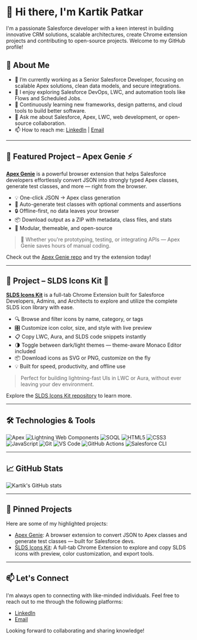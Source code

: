 # 👋 Hi there, I'm Kartik Patkar

I'm a passionate Salesforce developer with a keen interest in building innovative CRM solutions, scalable architectures, create Chrome extension projects and contributing to open-source projects. Welcome to my GitHub profile!

## 🚀 About Me

- 🔭 I’m currently working as a Senior Salesforce Developer, focusing on scalable Apex solutions, clean data models, and secure integrations.
- 🧠 I enjoy exploring Salesforce DevOps, LWC, and automation tools like Flows and Scheduled Jobs.
- 🌱 Continuously learning new frameworks, design patterns, and cloud tools to build better software.
- 💬 Ask me about Salesforce, Apex, LWC, web development, or open-source collaboration.
- 📫 How to reach me: [LinkedIn](https://www.linkedin.com/in/kartik-patkar) | [Email](mailto:kartikkp.assets@gmail.com)

---

## 🧠 Featured Project – Apex Genie ⚡

**[Apex Genie](https://github.com/Kartikpatkar/apexgenie)** is a powerful browser extension that helps Salesforce developers effortlessly convert JSON into strongly typed Apex classes, generate test classes, and more — right from the browser.

- 💡 One-click JSON → Apex class generation  
- 🧪 Auto-generate test classes with optional comments and assertions  
- 🔒 Offline-first, no data leaves your browser  
- 📦 Download output as a ZIP with metadata, class files, and stats  
- 🧩 Modular, themeable, and open-source  

> 🎯 Whether you're prototyping, testing, or integrating APIs — Apex Genie saves hours of manual coding.

Check out the [Apex Genie repo](https://github.com/Kartikpatkar/apexgenie) and try the extension today!

---

## 🧩 Project – SLDS Icons Kit 🎨

**[SLDS Icons Kit](https://github.com/Kartikpatkar/SLDS-icons-kit-salesforce)** is a full-tab Chrome Extension built for Salesforce Developers, Admins, and Architects to explore and utilize the complete SLDS icon library with ease.

- 🔍 Browse and filter icons by name, category, or tags  
- 🎛 Customize icon color, size, and style with live preview  
- 📋 Copy LWC, Aura, and SLDS code snippets instantly  
- 🌗 Toggle between dark/light themes — theme-aware Monaco Editor included  
- 📦 Download icons as SVG or PNG, customize on the fly  
- 💡 Built for speed, productivity, and offline use

> Perfect for building lightning-fast UIs in LWC or Aura, without ever leaving your dev environment.

Explore the [SLDS Icons Kit repository](https://github.com/Kartikpatkar/SLDS-icons-kit-salesforce) to learn more.

---

## 🛠️ Technologies & Tools

![Apex](https://img.shields.io/badge/-Apex-1798c1?style=flat&logo=salesforce&logoColor=white)
![Lightning Web Components](https://img.shields.io/badge/-LWC-00A1E0?style=flat&logo=lightning&logoColor=white)
![SOQL](https://img.shields.io/badge/-SOQL-0070d2?style=flat&logo=salesforce&logoColor=white)
![HTML5](https://img.shields.io/badge/-HTML5-E34F26?style=flat&logo=html5&logoColor=white)
![CSS3](https://img.shields.io/badge/-CSS3-1572B6?style=flat&logo=css3)
![JavaScript](https://img.shields.io/badge/-JavaScript-F7DF1E?style=flat&logo=javascript&logoColor=black)
![Git](https://img.shields.io/badge/-Git-F05032?style=flat&logo=git&logoColor=white)
![VS Code](https://img.shields.io/badge/-VSCode-007ACC?style=flat&logo=visual-studio-code)
![GitHub Actions](https://img.shields.io/badge/-GitHub%20Actions-2088FF?style=flat&logo=github-actions&logoColor=white)
![Salesforce CLI](https://img.shields.io/badge/-SFDX-00A1E0?style=flat&logo=salesforce)

---

## 📈 GitHub Stats

![Kartik's GitHub stats](https://github-readme-stats.vercel.app/api?username=Kartikpatkar&show_icons=true&theme=radical)

---

## 📌 Pinned Projects

Here are some of my highlighted projects:

- [Apex Genie](https://github.com/Kartikpatkar/apexgenie): A browser extension to convert JSON to Apex classes and generate test classes — built for Salesforce devs.
- [SLDS Icons Kit](https://github.com/Kartikpatkar/SLDS-icons-kit-salesforce): A full-tab Chrome Extension to explore and copy SLDS icons with preview, color customization, and export tools.

---

## 📫 Let's Connect

I'm always open to connecting with like-minded individuals. Feel free to reach out to me through the following platforms:

- [LinkedIn](https://www.linkedin.com/in/kartik-patkar)
- [Email](mailto:kartikkp.asset@gmail.com)

Looking forward to collaborating and sharing knowledge!
